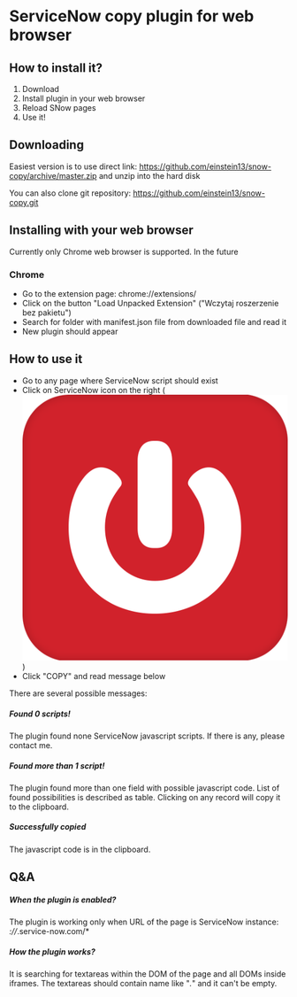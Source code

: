 # ServiceNow copy plugin for web browser

## How to install it?

1. Download
2. Install plugin in your web browser
3. Reload SNow pages
4. Use it!

## Downloading

Easiest version is to use direct link: https://github.com/einstein13/snow-copy/archive/master.zip and unzip into the hard disk

You can also clone git repository: https://github.com/einstein13/snow-copy.git

## Installing with your web browser

Currently only Chrome web browser is supported. In the future 

### Chrome

* Go to the extension page: chrome://extensions/
* Click on the button "Load Unpacked Extension" ("Wczytaj roszerzenie bez pakietu")
* Search for folder with manifest.json file from downloaded file and read it
* New plugin should appear

## How to use it

* Go to any page where ServiceNow script should exist
* Click on ServiceNow icon on the right (![ServiceNow](/icons/SNOW_icon.png))
* Click "COPY" and read message below

There are several possible messages:

##### Found 0 scripts!
The plugin found none ServiceNow javascript scripts. If there is any, please contact me.

##### Found more than 1 script!
The plugin found more than one field with possible javascript code. List of found possibilities is described as table. Clicking on any record will copy it to the clipboard.

##### Successfully copied
The javascript code is in the clipboard.

## Q&A

##### When the plugin is enabled?

The plugin is working only when URL of the page is ServiceNow instance: *://*.service-now.com/*

##### How the plugin works?

It is searching for textareas within the DOM of the page and all DOMs inside iframes. The textareas should contain name like "*.*" and it can't be empty.